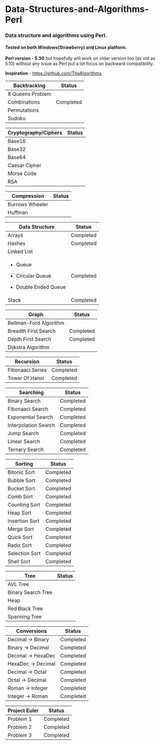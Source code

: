 # Data-Structures-and-Algorithms-Perl
### Data structure and algorithms using Perl.
#### Tested on both Windows(Strawberry) and Linux platform.
<b> Perl version - 5.30</b> but hopefully will work on older version too (as old as 5.10) without any issue as Perl put a lot focus on backward compatibility.

<b> Inspiration</b> - https://github.com/TheAlgorithms

| Backtracking | Status |
| ------------ | ------ |
| 8 Queens Problem | 
| Combinations | Completed |
| Permutations |
| Sudoku |

| Cryptography/Ciphers | Status |
| -------------------- | ------ |
| Base16 |
| Base32 |
| Base64 |
| Caesar Cipher |
| Morse Code |
| RSA |

| Compression | Status |
| ----------- | ------ |
| Burrows Wheeler |
| Huffman |

| Data Structure |	Status | 
| -------------- | ------- |
| Arrays | Completed |
| Hashes | Completed |
| Linked List |	
| <ul><li>Queue</li></ul><ul><li>Circular Queue</li></ul><ul><li>Double Ended Queue</li></ul> |	Completed |
| Stack |	Completed |

| Graph | Status |
| ----- | ------ |
| Bellman-Ford Algorithm 	|
| Breadth First Search 	| Completed |
| Depth First Search 	| Completed |
| Dijkstra Algorithm 	|

| Recursion | Status |
| --------- | ------ |
| Fibonaaci Series | Completed |
| Tower Of Hanoi | Completed |

| Searching | Status |
| --------- | ------ |
| Binary Search | Completed |
| Fibonaaci Search | Completed |
| Exponential Search | Completed |
| Interpolation Search | Completed |
| Jump Search | Completed |
| Linear Search | Completed |
| Ternary Search | Completed |

| Sorting | Status |
| ------- | ------ |
| Bitonic Sort | Completed |
| Bubble Sort | Completed |
| Bucket Sort | Completed |
| Comb Sort | Completed |
| Counting Sort | Completed |
| Heap Sort | Completed |
| Insertion Sort | Completed |
| Merge Sort | Completed |
| Quick Sort | Completed |
| Radix Sort | Completed |
| Selection Sort | Completed |
| Shell Sort | Completed |

| Tree | Status |
| ---- | ------ |
| AVL Tree |
| Binary Search Tree |
| Heap |
| Red Black Tree |
| Spanning Tree |

| Conversions | Status |
| ----------- | ------ |
| Decimal -> Binary | Completed |
| Binary -> Decimal | Completed |
| Decimal -> HexaDec | Completed |
| HexaDec -> Decimal | Completed |
| Decimal -> Octal | Completed |
| Octal -> Decimal | Completed |
| Roman -> Integer | Completed |
| Integer -> Roman | Completed |

| Project Euler | Status |
| ------------- | ------ |
| Problem 1 | Completed |
| Problem 2 | Completed |
| Problem 3 | Completed |
